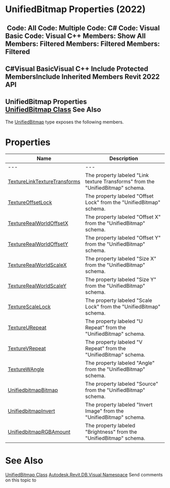 # UnifiedBitmap Properties (2022)

﻿
 Code: All Code: Multiple Code: C# Code: Visual Basic Code: Visual C++  Members: Show All Members: Filtered Members: Filtered Members: Filtered   
---  
C#Visual BasicVisual C++
Include Protected MembersInclude Inherited Members
Revit 2022 API  
---  
UnifiedBitmap Properties  
[UnifiedBitmap Class](de22f405-e0d8-e50a-096f-7e199c64fd00.md "UnifiedBitmap Class") See Also  
---  
The [UnifiedBitmap](de22f405-e0d8-e50a-096f-7e199c64fd00.md "UnifiedBitmap Class") type exposes the following members.
# Properties
| Name | Description |
| --- | --- |
| --- | --- | --- |
| [TextureLinkTextureTransforms](31f80d3b-2533-3162-834e-5ad7b12e0485.md "TextureLinkTextureTransforms Property") | The property labeled "Link texture Transforms" from the "UnifiedBitmap" schema. |
| [TextureOffsetLock](c3949960-57e9-af40-9089-b98358d262b6.md "TextureOffsetLock Property") | The property labeled "Offset Lock" from the "UnifiedBitmap" schema. |
| [TextureRealWorldOffsetX](2e9d8537-c2f5-63f7-ed8f-3cf79187884d.md "TextureRealWorldOffsetX Property") | The property labeled "Offset X" from the "UnifiedBitmap" schema. |
| [TextureRealWorldOffsetY](67039b79-662a-04e5-9e7b-1a7dd721de2f.md "TextureRealWorldOffsetY Property") | The property labeled "Offset Y" from the "UnifiedBitmap" schema. |
| [TextureRealWorldScaleX](a098bb5f-6806-09bb-b953-20414d813c2b.md "TextureRealWorldScaleX Property") | The property labeled "Size X" from the "UnifiedBitmap" schema. |
| [TextureRealWorldScaleY](7eb68149-e800-83c5-76cd-8bf0f1b5f48b.md "TextureRealWorldScaleY Property") | The property labeled "Size Y" from the "UnifiedBitmap" schema. |
| [TextureScaleLock](4ea03509-9ed3-63f2-6994-13e82d10a279.md "TextureScaleLock Property") | The property labeled "Scale Lock" from the "UnifiedBitmap" schema. |
| [TextureURepeat](2d4a8b51-207f-748b-216e-b95d0157ed87.md "TextureURepeat Property") | The property labeled "U Repeat" from the "UnifiedBitmap" schema. |
| [TextureVRepeat](4f27d9ff-9a06-d4e8-16a2-87c152bc8fca.md "TextureVRepeat Property") | The property labeled "V Repeat" from the "UnifiedBitmap" schema. |
| [TextureWAngle](70228034-f9d6-d90f-978c-e888675f5043.md "TextureWAngle Property") | The property labeled "Angle" from the "UnifiedBitmap" schema. |
| [UnifiedbitmapBitmap](5cad9946-8498-9b0f-544d-d2328e5960b7.md "UnifiedbitmapBitmap Property") | The property labeled "Source" from the "UnifiedBitmap" schema. |
| [UnifiedbitmapInvert](f0f20769-4edf-af56-a665-8f13edbb85cf.md "UnifiedbitmapInvert Property") | The property labeled "Invert Image" from the "UnifiedBitmap" schema. |
| [UnifiedbitmapRGBAmount](4e239ace-46c6-4580-2db3-1ec181237beb.md "UnifiedbitmapRGBAmount Property") | The property labeled "Brightness" from the "UnifiedBitmap" schema. |

# See Also
[UnifiedBitmap Class](de22f405-e0d8-e50a-096f-7e199c64fd00.md "UnifiedBitmap Class")
[Autodesk.Revit.DB.Visual Namespace](f5a10581-6ac2-be19-0e32-f87d05bc8b83.md "Autodesk.Revit.DB.Visual Namespace")
Send comments on this topic to 